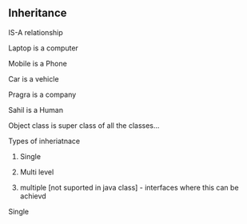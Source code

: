 ## Inheritance 


IS-A relationship 


Laptop is a computer  

Mobile is a Phone 

Car is a vehicle 

Pragra is a company

Sahil is a Human 




Object class is super class of all the classes...



Types of inheriatnace 


1. Single 
2. Multi level 


3. multiple [not suported in java class] - interfaces where this can be achievd





Single 










